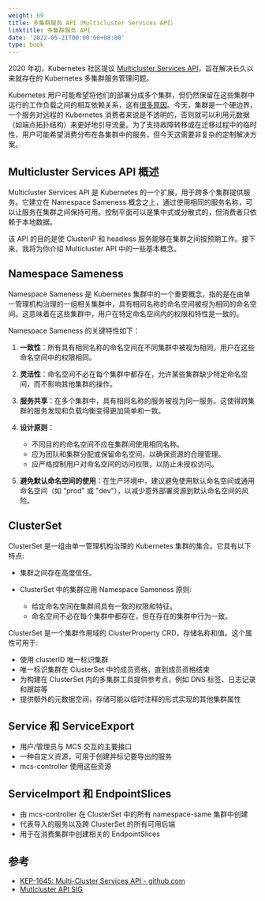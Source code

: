 ```yaml
---
weight: 69
title: 多集群服务 API（Multicluster Services API）
linktitle: 多集群服务 API
date: '2022-05-21T00:00:00+08:00'
type: book
---
```


2020 年初，Kubernetes 社区提议 [Multicluster Services API](https://docs.google.com/document/d/1hFtp8X7dzVS-JbfA5xuPvI_DNISctEbJSorFnY-nz6o/edit#heading=h.u7jfy9wqpd2b)，旨在解决长久以来就存在的 Kubernetes 多集群服务管理问题。

Kubernetes 用户可能希望将他们的部署分成多个集群，但仍然保留在这些集群中运行的工作负载之间的相互依赖关系，这有[很多原因](https://docs.google.com/document/d/1G1lfIukib7Fy_LpLUoHZPhcZ5T-w52D2YT9W1465dtY/edit)。今天，集群是一个硬边界，一个服务对远程的 Kubernetes 消费者来说是不透明的，否则就可以利用元数据（如端点拓扑结构）来更好地引导流量。为了支持故障转移或在迁移过程中的临时性，用户可能希望消费分布在各集群中的服务，但今天这需要非复杂的定制解决方案。

## Multicluster Services API 概述

Multicluster Services API 是 Kubernetes 的一个扩展，用于跨多个集群提供服务。它建立在 Namespace Sameness 概念之上，通过使用相同的服务名称，可以让服务在集群之间保持可用。控制平面可以是集中式或分散式的，但消费者只依赖于本地数据。

该 API 的目的是使 ClusterIP 和 headless 服务能够在集群之间按预期工作。接下来，我将为你介绍 Multicluster API 中的一些基本概念。

## Namespace Sameness

Namespace Sameness 是 Kubernetes 集群中的一个重要概念，指的是在由单一管理机构治理的一组相关集群中，具有相同名称的命名空间被视为相同的命名空间。这意味着在这些集群中，用户在特定命名空间内的权限和特性是一致的。

Namespace Sameness 的关键特性如下：

1. **一致性**：所有具有相同名称的命名空间在不同集群中被视为相同，用户在这些命名空间中的权限相同。

2. **灵活性**：命名空间不必在每个集群中都存在，允许某些集群缺少特定命名空间，而不影响其他集群的操作。

3. **服务共享**：在多个集群中，具有相同名称的服务被视为同一服务。这使得跨集群的服务发现和负载均衡变得更加简单和一致。

4. **设计原则**：
   - 不同目的的命名空间不应在集群间使用相同名称。
   - 应为团队和集群分配或保留命名空间，以确保资源的合理管理。
   - 应严格控制用户对命名空间的访问权限，以防止未授权访问。

5. **避免默认命名空间的使用**：在生产环境中，建议避免使用默认命名空间或通用命名空间（如 "prod" 或 "dev"），以减少意外部署资源到默认命名空间的风险。

## ClusterSet

ClusterSet 是一组由单一管理机构治理的 Kubernetes 集群的集合。它具有以下特点:

- 集群之间存在高度信任。

- ClusterSet 中的集群应用 Namespace Sameness 原则:
  - 给定命名空间在集群间具有一致的权限和特征。 
  - 命名空间不必在每个集群中都存在，但在存在的集群中行为一致。

ClusterSet 是一个集群作用域的 ClusterProperty CRD，存储名称和值。这个属性可用于:

- 使用 clusterID 唯一标识集群
- 唯一标识集群在 ClusterSet 中的成员资格，直到成员资格结束
- 为构建在 ClusterSet 内的多集群工具提供参考点，例如 DNS 标签、日志记录和跟踪等
- 提供额外的元数据空间，存储可能以临时注释的形式实现的其他集群属性

## Service 和 ServiceExport

- 用户/管理员与 MCS 交互的主要接口
- 一种自定义资源，可用于创建并标记要导出的服务
- mcs-controller 使用这些资源

## ServiceImport 和 EndpointSlices

- 由 mcs-controller 在 ClusterSet 中的所有 namespace-same 集群中创建
- 代表导入的服务以及跨 ClusterSet 的所有可用后端
- 用于在消费集群中创建相关的 EndpointSlices

## 参考

- [KEP-1645: Multi-Cluster Services API - github.com](https://github.com/kubernetes/enhancements/tree/master/keps/sig-multicluster/1645-multi-cluster-services-api)
- [Mutlcluster API SIG](https://multicluster.sigs.k8s.io/concepts/multicluster-services-api/)
